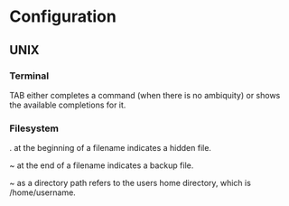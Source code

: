 # Configuration

## UNIX

### Terminal

TAB either completes a command (when there is no ambiquity) or shows the available completions for it.

### Filesystem

. at the beginning of a filename indicates a hidden file.

~ at the end of a filename indicates a backup file.

~ as a directory path refers to the users home directory, which is /home/username.
